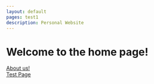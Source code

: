 ```yaml
---
layout: default
pages: test1
description: Personal Website
---
```


<h1>Welcome to the home page!</h1>

[About us!](about.md)<br>
[Test Page](test.md)
